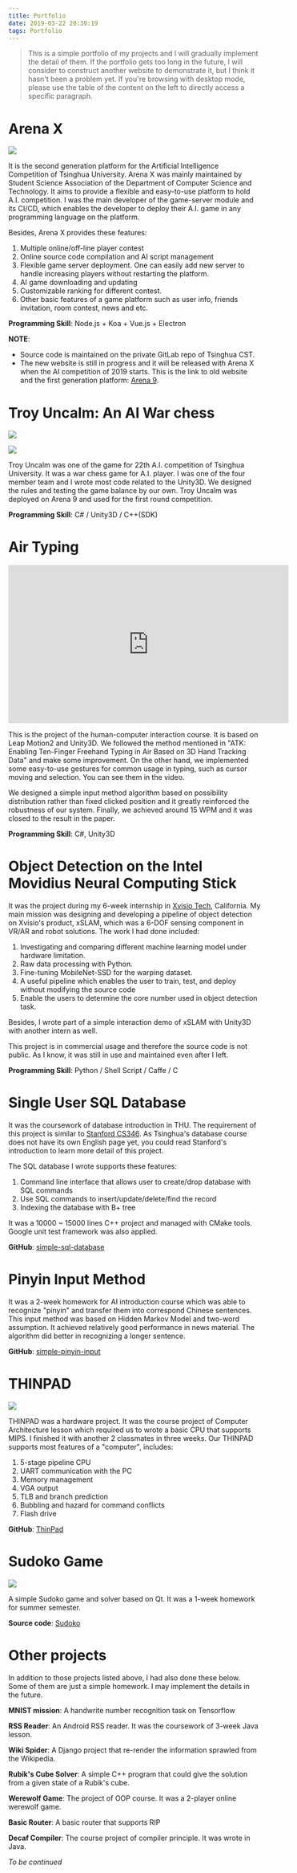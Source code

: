 ```yaml
---
title: Portfolio
date: 2019-03-22 20:30:19
tags: Portfolio
---
```


> This is a simple portfolio of my projects and I will gradually implement the detail of them. If the portfolio gets too long in the future, I will consider to construct another website to demonstrate it, but I think it hasn't been a problem yet. If you're browsing with desktop mode, please use the table of the content on the left to directly access a specific paragraph.

# Arena X

![](Portfolio/Arena9.png)

It is the second generation platform for the Artificial Intelligence Competition of Tsinghua University. Arena X was mainly maintained by Student Science Association of the Department of Computer Science and Technology. It aims to provide a flexible and easy-to-use platform to hold A.I. competition. I was the main developer of the game-server module and its CI/CD, which enables the developer to deploy their A.I. game in any programming language on the platform.

Besides, Arena X provides these features:

1. Multiple online/off-line player contest
2. Online source code compilation and AI script management
3. Flexible game server deployment. One can easily add new server to handle increasing players without restarting the platform.
4. AI game downloading and updating
5. Customizable ranking for different contest.
6. Other basic features of a game platform such as user info, friends invitation, room contest, news and etc.

**Programming Skill**: Node.js + Koa + Vue.js + Electron

**NOTE**:

* Source code is maintained on the private GitLab repo of Tsinghua CST.
* The new website is still in progress and it will be released with Arena X when the AI competition of 2019 starts. This is the link to old website and the first generation platform: [Arena 9](https://arena.net9.org/).

# Troy Uncalm: An AI War chess

![](Portfolio/troy_1.jpg)

![](Portfolio/troy_2.jpg)

Troy Uncalm was one of the game for 22th A.I. competition of Tsinghua University. It was a war chess game for A.I. player. I was one of the four member team and I wrote most code related to the Unity3D. We designed the rules and testing the game balance by our own. Troy Uncalm was deployed on Arena 9 and used for the first round competition.

**Programming Skill**: C# / Unity3D / C++(SDK)

# Air Typing

<iframe width="560" height="315" src="https://www.youtube.com/embed/cSZycJAUFfo" frameborder="0" allow="accelerometer; autoplay; encrypted-media; gyroscope; picture-in-picture" allowfullscreen></iframe>

This is the project of the human-computer interaction course. It is based on Leap Motion2 and Unity3D. We followed the method mentioned in "ATK: Enabling Ten-Finger Freehand Typing in Air Based on 3D Hand Tracking Data" and make some improvement. On the other hand, we implemented some easy-to-use gestures for common usage in typing, such as cursor moving and selection. You can see them in the video. 

We designed a simple input method algorithm based on possibility distribution rather than fixed clicked position and it greatly reinforced the robustness of our system. Finally, we achieved around 15 WPM and it was closed to the result in the paper.

**Programming Skill**:  C#, Unity3D

# Object Detection on the Intel Movidius Neural Computing Stick

It was the project during my 6-week internship in [Xvisio Tech](http://xvisio.org/), California. My main mission was designing and developing a pipeline of object detection on Xvisio's product, xSLAM, which was a 6-DOF sensing component in VR/AR and robot solutions. The work I had done included:

1. Investigating and comparing different machine learning model under hardware limitation.
2. Raw data processing with Python.
3. Fine-tuning MobileNet-SSD for the warping dataset.
4. A useful pipeline which enables the user to train, test, and deploy without modifying the source code
5. Enable the users to determine the core number used in object detection task. 

Besides, I wrote part of a simple interaction demo of xSLAM with Unity3D with another intern as well.

This project is in commercial usage and therefore the source code is not public. As I know, it was still in use and maintained even after I left.

**Programming Skill**: Python / Shell Script / Caffe / C

# Single User SQL Database

It was the coursework of database introduction in THU. The requirement of this project is similar to [Stanford CS346](https://web.stanford.edu/class/cs346/2015/redbase-rm.html#intro). As Tsinghua's database course does not have its own English page yet, you could read Stanford's introduction to learn more detail of this project.

The SQL database I wrote supports these features:

1. Command line interface that allows user to create/drop database with SQL commands
2. Use SQL commands to insert/update/delete/find the record
3. Indexing the database with B+ tree

It was a 10000 ~ 15000 lines C++ project and managed with CMake tools. Google unit test framework was also applied.

**GitHub**: [simple-sql-database](https://github.com/AlexFxw/simeple-sql-database)

# Pinyin Input Method

It was a 2-week homework for AI introduction course which was able to recognize "pinyin" and transfer them into correspond Chinese sentences. This input method was based on Hidden Markov Model and two-word assumption. It achieved relatively good performance in news material. The algorithm did better in recognizing a longer sentence.

**GitHub**: [simple-pinyin-input](https://github.com/AlexFxw/simple-pinyin-input)

# THINPAD

![](Portfolio/thinpad.jpg)

THINPAD was a hardware project. It was the course project of Computer Architecture lesson which required us to wrote a basic CPU that supports MIPS. I finished it with another 2 classmates in three weeks. Our THINPAD supports most features of a "computer", includes:

1. 5-stage pipeline CPU
2. UART communication with the PC
3. Memory management
4. VGA output
5. TLB and branch prediction
6. Bubbling and hazard for command conflicts
7. Flash drive

**GitHub**: [ThinPad](https://github.com/AlexFxw/THUCS_ThinPad)

# Sudoko Game

![](Portfolio/Sudoko.jpg)

A simple Sudoko game and solver based on Qt. It was a 1-week homework for summer semester. 

**Source code**: [Sudoko](https://github.com/AlexFxw/SudukoGame)

# Other projects

In addition to those projects listed above, I had also done these below. Some of them are just a simple homework. I may implement the details in the future.

**MNIST mission**: A handwrite number recognition task on Tensorflow

**RSS Reader**: An Android RSS reader. It was the coursework of 3-week Java lesson.

**Wiki Spider**: A Django project that re-render the information sprawled from the Wikipedia.

**Rubik's Cube Solver**: A simple C++ program that could give the solution from a given state of a Rubik's cube.

**Werewolf Game**: The project of OOP course. It was a 2-player online werewolf game.

**Basic Router**: A basic router that supports RIP

**Decaf Compiler**: The course project of compiler principle. It was wrote in Java.



*To be continued*